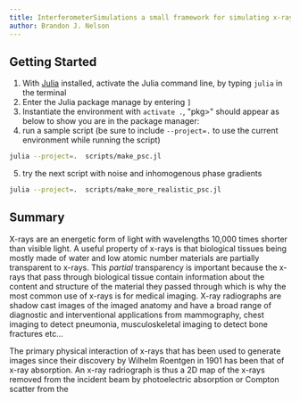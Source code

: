 ```yaml
---
title: InterferometerSimulations a small framework for simulating x-ray grating interferometry in Julia
author: Brandon J. Nelson
---
```



## Getting Started

1. With [Julia](https://julialang.org/) installed, activate the Julia command line, by typing `julia` in the terminal
2. Enter the Julia package manage by entering `]` 
3. Instantiate the environment with `activate .`, "pkg>" should appear as below to show you are in the package manager:
4. run a sample script (be sure to include `--project=.` to use the current environment while running the script)

```bash
julia --project=.  scripts/make_psc.jl
```

5. try the next script with noise and inhomogenous phase gradients

```bash
julia --project=.  scripts/make_more_realistic_psc.jl
```

## Summary

X-rays are an energetic form of light with wavelengths 10,000 times shorter than visible light. A useful property of x-rays is that biological tissues being mostly made of water and low atomic number materials are partially transparent to x-rays. This *partial* transparency is important because the x-rays that pass through biological tissue contain information about the content and structure of the material they passed through which is why the most common use of x-rays is for medical imaging. X-ray radiographs are shadow cast images of the imaged anatomy and have a broad range of diagnostic and interventional applications from mammography, chest imaging to detect pneumonia, musculoskeletal imaging to detect bone fractures etc... 

The primary physical interaction of x-rays that has been used to generate images since their discovery by Wilhelm Roentgen in 1901 has been that of x-ray absorption. An x-ray radriograph is thus a 2D map of the x-rays removed from the incident beam by photoelectric absorption or Compton scatter from the
